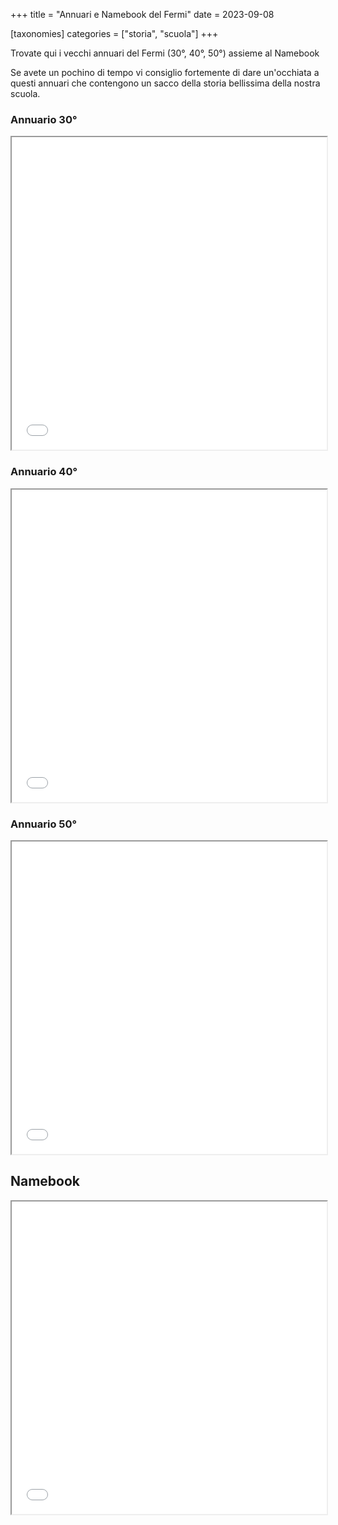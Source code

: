 +++
title = "Annuari e Namebook del Fermi"
date = 2023-09-08

[taxonomies]
categories = ["storia", "scuola"]
+++

Trovate qui i vecchi annuari del Fermi (30°, 40°, 50°) assieme al Namebook

<!-- more -->
Se avete un pochino di tempo vi consiglio fortemente di dare un'occhiata a questi annuari che contengono un sacco della storia bellissima della nostra scuola.


### Annuario 30°
<iframe src="/annuari/Fermi Annuario 1999_ok.pdf" width="100%" height="500px">
</iframe>

### Annuario 40°
<iframe src="/annuari/Fermi Annuario 2009 cs6 2023.pdf" width="100%" height="500px">
</iframe>

### Annuario 50°
<iframe src="/annuari/Fermi Annuario 2020 Rev. 2c ok.pdf" width="100%" height="500px">
</iframe>

## Namebook
<iframe src="/annuari/Fermi Liceo NameBook 2023-1.pdf" width="100%" height="500px">
</iframe>

